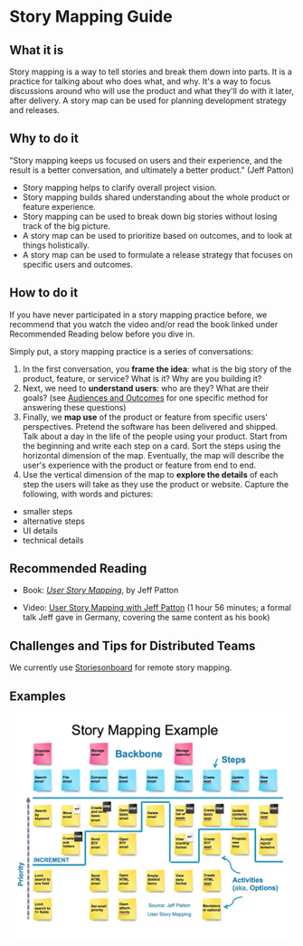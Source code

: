 # Story Mapping Guide

## What it is

Story mapping is a way to tell stories and break them down into parts. It is a practice for talking about who does what, and why. It's a way to focus discussions around who will use the product and what they'll do with it later, after delivery. A story map can be used for planning development strategy and releases.

## Why to do it

"Story mapping keeps us focused on users and their experience, and the result is a better conversation, and ultimately a better product." (Jeff Patton)

- Story mapping helps to clarify overall project vision.
- Story mapping builds shared understanding about the whole product or feature experience.
- Story mapping can be used to break down big stories without losing track of the big picture.
- A story map can be used to prioritize based on outcomes, and to look at things holistically.
- A story map can be used to formulate a release strategy that focuses on specific users and outcomes.

## How to do it

If you have never participated in a story mapping practice before, we recommend that you watch the video and/or read the book linked under Recommended Reading below before you dive in.

Simply put, a story mapping practice is a series of conversations:

1.  In the first conversation, you **frame the idea**: what is the big story of the product, feature, or service? What is it? Why are you building it?
2.  Next, we need to **understand users**: who are they? What are their goals? (see [Audiences and Outcomes](audiences-and-outcomes-guide.md) for one specific method for answering these questions)
3.  Finally, we **map use** of the product or feature from specific users' perspectives. Pretend the software has been delivered and shipped. Talk about a day in the life of the people using your product. Start from the beginning and write each step on a card. Sort the steps using the horizontal dimension of the map. Eventually, the map will describe the user's experience with the product or feature from end to end.
4.  Use the vertical dimension of the map to **explore the details** of each step the users will take as they use the product or website. Capture the following, with words and pictures:

- smaller steps
- alternative steps
- UI details
- technical details

## Recommended Reading

- Book: [_User Story Mapping_](http://shop.oreilly.com/product/0636920033851.do), by Jeff Patton

- Video: [User Story Mapping with Jeff Patton](https://www.youtube.com/watch?v=AorAgSrHjKM) (1 hour 56 minutes; a formal talk Jeff gave in Germany, covering the same content as his book)

## Challenges and Tips for Distributed Teams

We currently use [Storiesonboard](https://civicactions.storiesonboard.com/) for remote story mapping.

## Examples

![Story Map example](../../assets/images/story-mapping.jpg)
